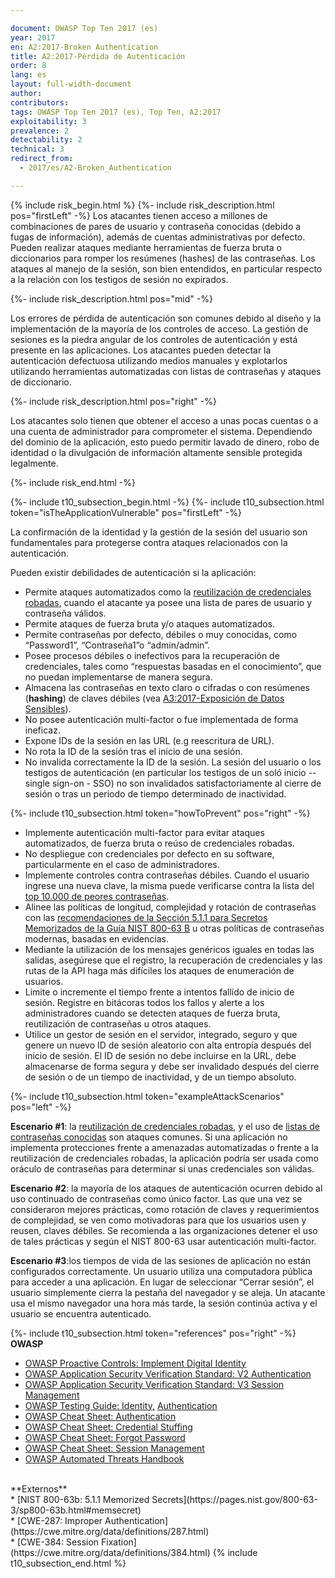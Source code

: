 ```yaml
---

document: OWASP Top Ten 2017 (es)
year: 2017
en: A2:2017-Broken Authentication
title: A2:2017-Pérdida de Autenticación
order: 8
lang: es
layout: full-width-document
author:
contributors:
tags: OWASP Top Ten 2017 (es), Top Ten, A2:2017
exploitability: 3
prevalence: 2
detectability: 2
technical: 3
redirect_from:
  - 2017/es/A2-Broken_Authentication

---
```


{% include risk_begin.html %}
{%- include risk_description.html pos="firstLeft" -%}
Los atacantes tienen acceso a millones de combinaciones de pares de usuario
y contraseña conocidas (debido a fugas de información), además de
cuentas administrativas por defecto. Pueden realizar ataques mediante
herramientas de fuerza bruta o diccionarios para romper los
resúmenes (hashes) de las contraseñas.
Los ataques al manejo de la sesión, son bien entendidos, en particular
respecto a la relación con los testigos de sesión no expirados.

{%- include risk_description.html pos="mid" -%}

Los errores de pérdida de autenticación son comunes debido al diseño y
la implementación de la mayoría de los controles de acceso. La gestión
de sesiones es la piedra angular de los controles de autenticación y
está presente en las aplicaciones. Los atacantes pueden detectar la
autenticación defectuosa utilizando medios manuales y explotarlos
utilizando herramientas automatizadas con listas de contraseñas
y ataques de diccionario.

{%- include risk_description.html pos="right" -%}

Los atacantes solo tienen que obtener el acceso a unas pocas cuentas
o a una cuenta de administrador para comprometer el sistema.
Dependiendo del dominio de la aplicación, esto puedo permitir lavado
de dinero, robo de identidad o la divulgación de información
altamente sensible protegida legalmente.

{%- include risk_end.html -%}

{%- include t10_subsection_begin.html -%}
{%- include t10_subsection.html token="isTheApplicationVulnerable" pos="firstLeft" -%}

La confirmación de la identidad y la gestión de la sesión del usuario
son fundamentales para protegerse contra ataques relacionados con la
autenticación.

Pueden existir debilidades de autenticación si la aplicación:<br>
* Permite ataques automatizados como la
[reutilización de credenciales robadas](/www-community/attacks/Credential_stuffing),
cuando el atacante ya posee una lista de pares de usuario y contraseña
válidos.<br>
* Permite ataques de fuerza bruta y/o ataques automatizados.<br>
* Permite contraseñas por defecto, débiles o muy conocidas, como “Password1”,
 “Contraseña1”o “admin/admin”.<br>
* Posee procesos débiles o inefectivos para la recuperación de credenciales,
  tales como “respuestas basadas en el conocimiento”, que no puedan
  implementarse de manera segura.<br>
* Almacena las contraseñas en texto claro o cifradas o con
  resúmenes (**hashing**) de claves débiles (vea
  [A3:2017-Exposición de Datos Sensibles](A3_2017-Exposición_de_datos_sensibles)).<br>
* No posee autenticación multi-factor o fue implementada de forma
  ineficaz.<br>
* Expone IDs de la sesión en las URL (e.g reescritura de URL).<br>
* No rota la ID de la sesión tras el inicio de una sesión.<br>
* No invalida correctamente la ID de la sesión.  La sesión del usuario o
  los testigos de autenticación (en particular los testigos de un soló
  inicio --single sign-on - SSO) no son invalidados satisfactoriamente
  al cierre de sesión o tras un periodo de tiempo determinado de
  inactividad.<br>


{%- include t10_subsection.html token="howToPrevent" pos="right" -%}

* Implemente autenticación multi-factor para evitar ataques automatizados,
  de fuerza bruta o reúso de credenciales robadas.<br>
* No despliegue con credenciales por defecto en su software, particularmente
  en el caso de administradores.<br>
* Implemente controles contra contraseñas débiles. Cuando el usuario
  ingrese una nueva clave, la misma puede verificarse contra la lista del
  [top 10.000 de peores contraseñas](https://github.com/danielmiessler/SecLists/tree/master/Passwords).<br>
* Alinee las políticas de longitud, complejidad y rotación de contraseñas
  con las
  [recomendaciones de la Sección 5.1.1 para Secretos Memorizados de la Guía NIST 800-63 B](https://pages.nist.gov/800-63-3/sp800-63b.html#memsecret)
  u otras políticas de contraseñas modernas, basadas en evidencias.<br>
* Mediante la utilización de los mensajes genéricos iguales en todas las
  salidas, asegúrese que el registro, la recuperación de credenciales y las
  rutas de la API haga más difíciles los ataques de enumeración de
  usuarios.<br>
* Limite o incremente el tiempo frente a intentos fallido de inicio de
  sesión. Registre en bitácoras todos los fallos y alerte a los
  administradores cuando se detecten ataques de fuerza bruta, reutilización
  de contraseñas u otros ataques.<br>
* Utilice un gestor de sesión en el servidor, integrado, seguro y que
  genere un nuevo ID de sesión aleatorio con alta entropía después del
  inicio de sesión. El ID de sesión no debe incluirse en la URL, debe
  almacenarse de forma segura y debe ser invalidado después del cierre
  de sesión o de un tiempo de inactividad, y de un tiempo absoluto.

{%- include t10_subsection.html token="exampleAttackScenarios" pos="left" -%}

**Escenario #1**: la [reutilización de credenciales robadas](/www-community/attacks/Credential_stuffing),
  y el uso de [listas de contraseñas conocidas](https://github.com/danielmiessler/SecLists)
  son ataques comunes.
  Si una aplicación no implementa protecciones frente a
  amenazadas automatizadas o frente a la reutilización de credenciales
  robadas, la aplicación podría ser usada como oráculo de
  contraseñas para determinar si unas credenciales son válidas.<br>

**Escenario #2**: la mayoría de los ataques de autenticación ocurren debido
  al uso continuado de contraseñas como único factor. Las que una vez se
  consideraron mejores prácticas, como rotación de claves y requerimientos
  de complejidad, se ven como motivadoras para que los usuarios usen y
  reusen, claves débiles.   Se recomienda a las organizaciones detener
  el uso de tales prácticas y según el NIST 800-63 usar
  autenticación multi-factor.<br>

**Escenario #3**:los tiempos de vida de las sesiones de aplicación no están
  configurados correctamente. Un usuario utiliza una computadora pública
  para acceder a una aplicación. En lugar de seleccionar “Cerrar sesión”,
  el usuario simplemente cierra la pestaña del navegador y se aleja.
  Un atacante usa el mismo navegador una hora más tarde, la sesión continúa
  activa y el usuario se encuentra autenticado.

{%- include t10_subsection.html token="references" pos="right" -%}
**OWASP**<br>
* [OWASP Proactive Controls: Implement Digital Identity](/www-project-proactive-controls/v3/en/c6-digital-identity)<br>
* [OWASP Application Security Verification Standard: V2 Authentication](/www-project-application-security-verification-standard)<br>
* [OWASP Application Security Verification Standard: V3 Session Management](/www-project-application-security-verification-standard)<br>
* [OWASP Testing Guide: Identity,](/www-project-web-security-testing-guide/latest/4-Web_Application_Security_Testing/03-Identity_Management_Testing/README) [Authentication](/www-project-web-security-testing-guide/latest/4-Web_Application_Security_Testing/04-Authentication_Testing/README)<br>
* [OWASP Cheat Sheet: Authentication](https://cheatsheetseries.owasp.org/cheatsheets/Authentication_Cheat_Sheet.html)<br>
* [OWASP Cheat Sheet: Credential Stuffing](https://cheatsheetseries.owasp.org/cheatsheets/Credential_Stuffing_Prevention_Cheat_Sheet.html)<br>
* [OWASP Cheat Sheet: Forgot Password](https://cheatsheetseries.owasp.org/cheatsheets/Forgot_Password_Cheat_Sheet.html)<br>
* [OWASP Cheat Sheet: Session Management](https://cheatsheetseries.owasp.org/cheatsheets/Session_Management_Cheat_Sheet.html)<br>
* [OWASP Automated Threats Handbook](/www-project-automated-threats-to-web-applications/)<br>
<br>
**Externos**<br>
* [NIST 800-63b: 5.1.1 Memorized Secrets](https://pages.nist.gov/800-63-3/sp800-63b.html#memsecret)<br>
* [CWE-287: Improper Authentication](https://cwe.mitre.org/data/definitions/287.html)<br>
* [CWE-384: Session Fixation](https://cwe.mitre.org/data/definitions/384.html)
{% include t10_subsection_end.html %}
